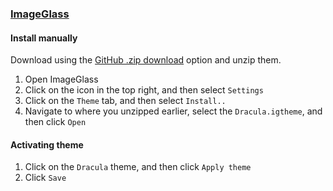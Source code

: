 ### [ImageGlass](https://imageglass.org/)

#### Install manually

Download using the [GitHub .zip download](https://github.com/dracula/ImageGlass/archive/master.zip) option and unzip them.

1. Open ImageGlass
2. Click on the icon in the top right, and then select `Settings`
3. Click on the `Theme` tab, and then select `Install..`
4. Navigate to where you unzipped earlier, select the `Dracula.igtheme`, and then click `Open`

#### Activating theme

1. Click on the `Dracula` theme, and then click `Apply theme`
2. Click `Save`